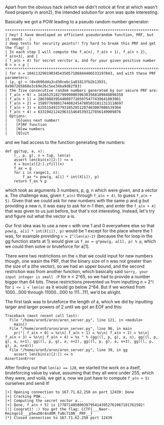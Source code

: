 Apart from the obvious hack (which we didn't notice at first at which wasn't fixed properly in aron2), the intended solution for aron was quite interesting.

Basically we got a POW leading to a pseudo random number generator:
```
*********************************************************************************
| hey! I have developed an efficient pseudorandom function, PRF, but it needs   |
| deep tests for security points!! Try hard to break this PRF and get the flag! |
| In each step I will compute the f_a(n), f_a(n + 1), f_a(n + 2), f_a(n+3), and |
| f_a(n + 4) for secret verctor a, and for your given positive number 0 < n < p |
*********************************************************************************
| for n = 184113299190345435057106844406533197843, and with these PRF parameters:
| (p, g) = (0xd696dda3cd30cebc1a81813fb2b13931, 0x987265868e3c69e26c5ee34ba9d82f83)
| the five consecutive random numbers generated by our secure PRF are:
| f_a(n + 0) = 141652518279999000396303568109848898358
| f_a(n + 1) = 28639803954408977165975477439641803981
| f_a(n + 2) = 158977698017440824547805031811313118697
| f_a(n + 3) = 62551549237931052851287463007086539304
| f_a(n + 4) = 63319421242963154645393127856149009876
| Options:
|    [G]uess next number!
|    [P]RF function
|    [N]ew numbers
|    [Q]uit
```
and  we had access to the function generating the numbers:

```
def gg(tup, a, x):
    (_, p, g), n = tup, len(a)
    assert len(bin(x)[2:]) <= n
    X = bin(x)[2:].zfill(n)
    f_ax = g
    for i in range(1, n):
        f_ax *= pow(g, a[i] * int(X[i]), p)
    return f_ax % p
```

which took as arguments 3 numbers, p, g, n which were given, and a vector a. The challenge was, given `f_a(n)` through `f_a(n + 4)`, to guess `f_a(n + 5)`. Given that we could ask for new numbers with the same p and g but providing a new n, it was easy to ask for n-1 then, and enter the `f_a(n + 4)` that was given to us just before, but that's not interesting. Instead, let's try and figure out what the vector a is.

Our first idea was to use a new `n` with one 1 and 0 everywhere else so that `pow(g, a[i] * int(X[i]), p)` would be 1 except for the place where the 1 was, for example providing `n = 2^(len(a)-2)` (because the for loop in the gg function starts at 1) would give us `f_ax = g*pow(g, a[1], p) % p`, which we could then solve or bruteforce for a[1].

There were two restrictions on the `n` that we could input for new numbers though, one wasin the PRF, that the binary size of n was not greater than the size of a (the vector), so we had an upper bound, and the second restriction was from another function, which basically said `Sorry, your input integer is small :P` for n < 2^65, so we had to provide a number bigger than 64 bits. These restrictions prevented us from inputting n = 2^i for `1 <= i < len(a)` as it would go below 2^64. But if we worked from 1000...000 through 11000...000 to 111...111, we'd be alright.

The first task was to bruteforce the length of a, which we did by inputting larger and larger powers of 2 until we got an EOF and this:
```
Traceback (most recent call last):
  File "/home/aron5/aron/aron_server.py", line 121, in <module>
    main()
  File "/home/aron5/aron/aron_server.py", line 96, in main
    pr("| f_a(n + 0) = %s\n| f_a(n + 1) = %s\n| f_a(n + 2) = %s\n| f_a(n + 3) = %s\n| f_a(n + 4) = %s " % (gg((l, p, g), a, n), gg((l, p, g), a, n+1), gg((l, p, g), a, n+2), gg((l, p, g), a, n+3), gg((l, p, g), a, n+4)))
  File "/home/aron5/aron/aron_server.py", line 39, in gg
    assert len(bin(x)[2:]) <= n
AssertionError
```

After finding out that `len(a) == 128`, we started the work on a itself, bruteforcing value by value, assuming that they all were under 255, which they were, and voilà, we get a, now we just have to compute `f_a(n + 5)` ourselves and send it!
```
[+] Opening connection to 167.71.62.250 on port 12439: Done
[+] Cracking POW...
[+] Computing the secret vector a...
[+] Done, f_a(n + 5) is 177871485800397954143952761967181761502!
[!] Congratz! :) You got the flag: CCTF{___Naor-Reingold___p5euD0r4ndOM_fuNc710N__PRF__}
[*] Closed connection to 167.71.62.250 port 12439
```
